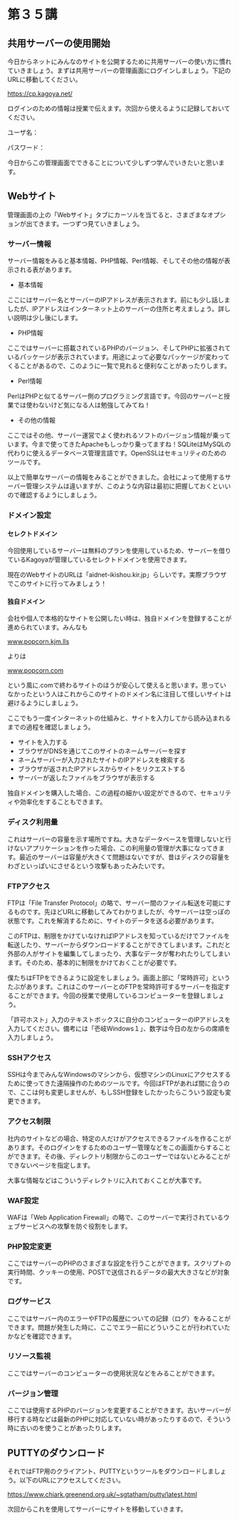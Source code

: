 # 第３５講

## 共用サーバーの使用開始

今日からネットにみんなのサイトを公開するために共用サーバーの使い方に慣れていきましょう。まずは共用サーバーの管理画面にログインしましょう。下記のURLに移動してください。

https://cp.kagoya.net/

ログインのための情報は授業で伝えます。次回から使えるように記録しておいてください。

ユーザ名：

パスワード：

今日からこの管理画面でできることについて少しずつ学んでいきたいと思います。

## Webサイト

管理画面の上の「Webサイト」タブにカーソルを当てると、さまざまなオプションが出てきます。一つずつ見ていきましょう。

### サーバー情報

サーバー情報をみると基本情報、PHP情報、Perl情報、そしてその他の情報が表示される表があります。

- 基本情報

ここにはサーバー名とサーバーのIPアドレスが表示されます。前にも少し話しましたが、IPアドレスはインターネット上のサーバーの住所と考えましょう。詳しい説明は少し後にします。

- PHP情報

ここではサーバーに搭載されているPHPのバージョン、そしてPHPに拡張されているパッケージが表示されています。用途によって必要なパッケージが変わってくることがあるので、このように一覧で見れると便利なことがあったりします。

- Perl情報

PerlはPHPと似てるサーバー側のプログラミング言語です。今回のサーバーと授業では使わないけど気になる人は勉強してみてね！

- その他の情報

ここではその他、サーバー運営でよく使われるソフトのバージョン情報が乗っています。今まで使ってきたApacheもしっかり乗ってますね！SQLiteはMySQLの代わりに使えるデータベース管理言語です。OpenSSLはセキュリティのためのツールです。

以上で簡単なサーバーの情報をみることができました。会社によって使用するサーバー管理システムは違いますが、このような内容は最初に把握しておくといいので確認するようにしましょう。

### ドメイン設定

#### セレクトドメイン

今回使用しているサーバーは無料のプランを使用しているため、サーバーを借りているKagoyaが管理しているセレクトドメインを使用できます。

現在のWebサイトのURLは「aidnet-ikishou.kir.jp」らしいです。実際ブラウザでこのサイトに行ってみましょう！

#### 独自ドメイン

会社や個人で本格的なサイトを公開したい時は、独自ドメインを登録することが進められています。みんなも

www.popcorn.kjm.lls 

よりは

www.popcorn.com

という風に.comで終わるサイトのほうが安心して使えると思います。思っていなかったという人はこれからこのサイトのドメイン名に注目して怪しいサイトは避けるようにしましょう。

ここでもう一度インターネットの仕組みと、サイトを入力してから読み込まれるまでの過程を確認しましょう。

- サイトを入力する
- ブラウザがDNSを通じてこのサイトのネームサーバーを探す
- ネームサーバーが入力されたサイトのIPアドレスを検索する
- ブラウザが返されたIPアドレスからサイトをリクエストする
- サーバーが返したファイルをブラウザが表示する

独自ドメインを購入した場合、この過程の細かい設定ができるので、セキュリティや効率化をすることもできます。

### ディスク利用量

これはサーバーの容量を示す場所ですね。大きなデータベースを管理しないと行けないアプリケーションを作った場合、この利用量の管理が大事になってきます。最近のサーバーは容量が大きくて問題はないですが、昔はディスクの容量をわざといっぱいにさせるという攻撃もあったみたいです。

### FTPアクセス

FTPは「File Transfer Protocol」の略で、サーバー間のファイル転送を可能にするものです。先ほどURLに移動してみてわかりましたが、今サーバーは空っぽの状態です。これを解消するために、サイトのデータを送る必要があります。

このFTPは、制限をかけていなければIPアドレスを知っているだけでファイルを転送したり、サーバーからダウンロードすることができてしまいます。これだと外部の人がサイトを編集してしまったり、大事なデータが奪われたりしてしまいます。そのため、基本的に制限をかけておくことが必要です。

僕たちはFTPをできるように設定をしましょう。画面上部に「常時許可」というたぶがあります。これはこのサーバーとのFTPを常時許可するサーバーを指定することができます。今回の授業で使用しているコンピューターを登録しましょう。

「許可ホスト」入力のテキストボックスに自分のコンピューターのIPアドレスを入力してください。備考には「壱岐Windows１」、数字は今日の左からの席順を入力しましょう。

### SSHアクセス

SSHは今までみんなWindowsのマシンから、仮想マシンのLinuxにアクセスするために使ってきた遠隔操作のためのツールです。今回はFTPがあれば間に合うので、ここは何も変更しませんが、もしSSH登録をしたかったらこういう設定も変更できます。

### アクセス制限

社内のサイトなどの場合、特定の人だけがアクセスできるファイルを作ることがあります。そのログインをするためのユーザー管理などをこの画面からすることができます。その後、ディレクトリ制限からこのユーザーではないとみることができないページを指定します。

大事な情報などはこういうディレクトリに入れておくことが大事です。

### WAF設定

WAFは「Web Application Firewall」の略で、このサーバーで実行されているウェブサービスへの攻撃を防ぐ役割をします。

### PHP設定変更

ここではサーバーのPHPのさまざまな設定を行うことができます。スクリプトの実行時間、クッキーの使用、POSTで送信されるデータの最大大きさなどが対象です。

### ログサービス

ここではサーバー内のエラーやFTPの履歴についての記録（ログ）をみることができます。問題が発生した時に、ここでエラー前にどういうことが行われていたかなどを確認できます。

### リソース監視

ここではサーバーのコンピューターの使用状況などをみることができます。

### バージョン管理

ここでは使用するPHPのバージョンを変更することができます。古いサーバーが移行する時などは最新のPHPに対応していない時があったりするので、そういう時に古いのを使うことがあったりします。

## PUTTYのダウンロード

それではFTP用のクライアント、PUTTYというツールをダウンロードしましょう。以下のURLにアクセスしてください。

https://www.chiark.greenend.org.uk/~sgtatham/putty/latest.html

次回からこれを使用してサーバーにサイトを移動していきます。


